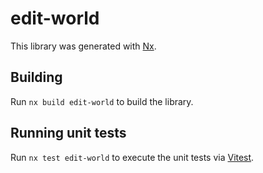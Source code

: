 # edit-world

This library was generated with [Nx](https://nx.dev).

## Building

Run `nx build edit-world` to build the library.

## Running unit tests

Run `nx test edit-world` to execute the unit tests via [Vitest](https://vitest.dev/).
